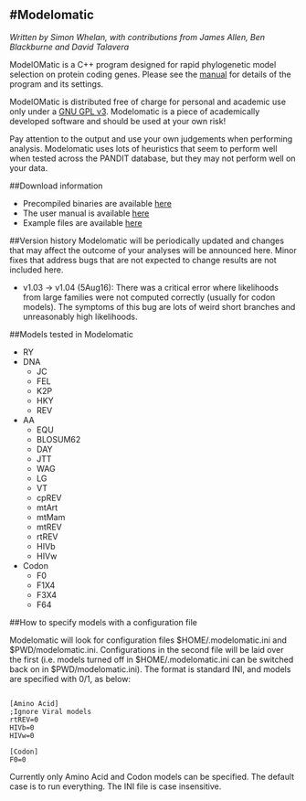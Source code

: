 #Modelomatic
---
_Written by Simon Whelan, with contributions from James Allen, Ben Blackburne and David Talavera_



ModelOMatic is a C++ program designed for rapid phylogenetic model selection on protein coding genes. Please see the [manual](https://drive.google.com/file/d/0B2HVW-VOuzH-MjRKaVcwd0VPN1E/edit?usp=sharing) for details of the program and its settings.

ModelOMatic is distributed free of charge for personal and academic use only under a [GNU GPL v3](http://www.gnu.org/licenses/gpl.html). Modelomatic is a piece of academically developed software and should be used at your own risk! 

Pay attention to the output and use your own judgements when performing analysis. Modelomatic uses lots of heuristics that seem to perform well when tested across the PANDIT database, but they may not perform well on your data. 

##Download information
* Precompiled binaries are available [here](https://drive.google.com/folderview?id=0B2HVW-VOuzH-U0NsV0hWMkxEQTQ&usp=sharing)
* The user manual is available [here](https://drive.google.com/file/d/0B2HVW-VOuzH-MjRKaVcwd0VPN1E/edit?usp=sharing)
* Example files are available [here](https://drive.google.com/folderview?id=0B2HVW-VOuzH-SlVaRzM1bkl0cDA&usp=sharing)

##Version history
Modelomatic will be periodically updated and changes that may affect the outcome of your analyses will be announced here. Minor fixes that address bugs that are not expected to change results are not included here.  
* v1.03 -> v1.04 (5Aug16): There was a critical error where likelihoods from large families were not computed correctly (usually for codon models). The symptoms of this bug are lots of weird short branches and unreasonably high likelihoods.

##Models tested in Modelomatic
* RY
* DNA
    - JC
    - FEL
    - K2P
    - HKY
    - REV 
* AA 
    - EQU
    - BLOSUM62
    - DAY
    - JTT
    - WAG 
    - LG
    - VT
    - cpREV
    - mtArt
    - mtMam
    - mtREV
    - rtREV
    - HIVb
    - HIVw 
* Codon
    - F0
    - F1X4
    - F3X4
    - F64

##How to specify models with a configuration file

Modelomatic will look for configuration files $HOME/.modelomatic.ini and
$PWD/modelomatic.ini.  Configurations in the second file will be laid over the
first (i.e. models turned off in $HOME/.modelomatic.ini can be switched back on
in $PWD/modelomatic.ini). The format is standard INI, and models are specified
with 0/1, as below:

~~~~~~

[Amino Acid]
;Ignore Viral models
rtREV=0
HIVb=0
HIVw=0

[Codon]
F0=0

~~~~~~

Currently only Amino Acid and Codon models can be specified. The default case
is to run everything. The INI file is case insensitive.

